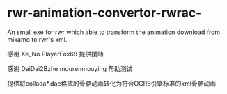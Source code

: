 # rwr-animation-convertor-rwrac-
An small exe for rwr which able to transform the animation download from mixamo to rwr's xml.

感谢 Xe_No PlayerFox69 提供援助

感谢 DaiDai2Bzhe mourenmouying 帮助测试

提供将collada*.dae格式的骨骼动画转化为符合OGRE引擎标准的xml骨骼动画

